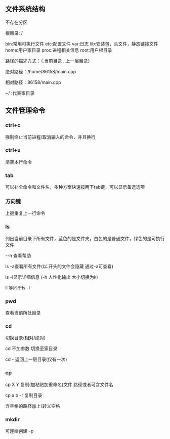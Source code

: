 ## 文件系统结构

不存在分区

根目录: /

bin:常用可执行文件  etc:配置文件  var:日志  lib:安装包，头文件，静态链接文件   home:用户家目录  proc:进程相关信息  root:用户根目录

路径的描述方式：（.当前目录 ..上一层目录）

绝对路径：/home/86158/main.cpp

相对路径：86158/main.cpp

~/ :代表家目录

## 文件管理命令

### ctrl+c

强制终止当前进程/取消输入的命令，并且换行

### ctrl+u

清空本行命令

### tab

可以补全命令和文件名，多种方案快速按两下tab键，可以显示备选选项

### 方向键

上键重复上一行命令

### ls

列出当前目录下所有文件，蓝色的是文件夹，白色的是普通文件，绿色的是可执行文件

--h 查看帮助

ls -a查看所有文件(以.开头的文件会隐藏 通过-a可查看)

ls -l显示详细信息  (-h  人性化输出 大小切换为k)

ll 等同于ls -l 

### pwd

查看当前所处目录

### cd

切换目录(相对/绝对)

cd 不加参数  切换至家目录

cd - 返回上一层目录(仅有一次)

### cp

cp X Y 复制(加粘贴加重命名)文件 路径或者可含文件名

cp a b -r 复制目录

含空格的路径加上\转义空格

### mkdir

可连续创建  -p





